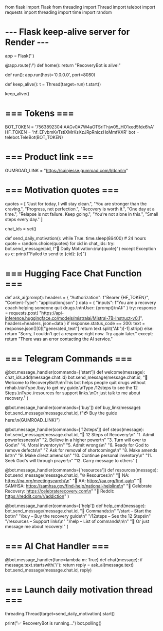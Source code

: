 from flask import Flask
from threading import Thread
import telebot
import requests
import threading
import time
import random

# --- Flask keep-alive server for Render ---
app = Flask('')

@app.route('/')
def home():
    return "RecoveryBot is alive!"

def run():
    app.run(host='0.0.0.0', port=8080)

def keep_alive():
    t = Thread(target=run)
    t.start()

keep_alive()

# === Tokens ===
BOT_TOKEN = '7563892304:AAGv0A7W4aOTSrlThjw05_HO1xed5fdx6hA'
HF_TOKEN = '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'
bot = telebot.TeleBot(BOT_TOKEN)

# === Product link ===
GUMROAD_LINK = "https://cainjesse.gumroad.com/l/dcmlm"

# === Motivation quotes ===
quotes = [
    "Just for today, I will stay clean.",
    "You are stronger than the craving.",
    "Progress, not perfection.",
    "Recovery is worth it.",
    "One day at a time.",
    "Relapse is not failure. Keep going.",
    "You’re not alone in this.",
    "Small steps every day."
]

chat_ids = set()

def send_daily_motivation():
    while True:
        time.sleep(86400)  # 24 hours
        quote = random.choice(quotes)
        for cid in chat_ids:
            try:
                bot.send_message(cid, f"🌟 Daily Motivation:\n\n{quote}")
            except Exception as e:
                print(f"Failed to send to {cid}: {e}")

# === Hugging Face Chat Function ===
def ask_ai(prompt):
    headers = {
        "Authorization": f"Bearer {HF_TOKEN}",
        "Content-Type": "application/json"
    }
    data = {
        "inputs": f"You are a recovery coach helping someone quit drugs.\n\nUser: {prompt}\nAI:"
    }
    try:
        response = requests.post(
            "https://api-inference.huggingface.co/models/mistralai/Mistral-7B-Instruct-v0.1",
            headers=headers,
            json=data
        )
        if response.status_code == 200:
            text = response.json()[0]["generated_text"]
            return text.split("AI:")[-1].strip()
        else:
            return "Sorry, I couldn't get a response right now. Try again later."
    except:
        return "There was an error contacting the AI service."

# === Telegram Commands ===
@bot.message_handler(commands=['start'])
def welcome(message):
    chat_ids.add(message.chat.id)
    bot.send_message(message.chat.id,
        "👋 Welcome to RecoveryBot!\n\nThis bot helps people quit drugs without rehab.\n\nType /buy to get my guide.\nType /12steps to see the 12 Steps.\nType /resources for support links.\nOr just talk to me about recovery."
    )

@bot.message_handler(commands=['buy'])
def buy_link(message):
    bot.send_message(message.chat.id, f"💳 Buy the guide here:\n{GUMROAD_LINK}")

@bot.message_handler(commands=['12steps'])
def steps(message):
    bot.send_message(message.chat.id,
        "📘 12 Steps of Recovery:\n"
        "1. Admit powerlessness\n"
        "2. Believe in a higher power\n"
        "3. Turn will over to God\n"
        "4. Moral inventory\n"
        "5. Admit wrongs\n"
        "6. Ready for God to remove defects\n"
        "7. Ask for removal of shortcomings\n"
        "8. Make amends list\n"
        "9. Make direct amends\n"
        "10. Continue personal inventory\n"
        "11. Seek God's will through prayer\n"
        "12. Carry message to others"
    )

@bot.message_handler(commands=['resources'])
def resources(message):
    bot.send_message(message.chat.id,
        "🌐 Resources:\n"
        "🔹 NA: https://na.org/meetingsearch/\n"
        "🔹 AA: https://aa.org/find-aa\n"
        "🔹 SAMHSA: https://samhsa.gov/find-help/national-helpline\n"
        "🔹 Celebrate Recovery: https://celebraterecovery.com\n"
        "🔹 Reddit: https://reddit.com/r/addiction"
    )

@bot.message_handler(commands=['help'])
def help_cmd(message):
    bot.send_message(message.chat.id,
        "📖 Commands:\n"
        "/start – Start the bot\n"
        "/buy – Buy the recovery guide\n"
        "/12steps – See the 12 Steps\n"
        "/resources – Support links\n"
        "/help – List of commands\n\n"
        "💬 Or just message me about recovery!"
    )

# === AI Chat Handler ===
@bot.message_handler(func=lambda m: True)
def chat(message):
    if message.text.startswith('/'):
        return
    reply = ask_ai(message.text)
    bot.send_message(message.chat.id, reply)

# === Launch daily motivation thread ===
threading.Thread(target=send_daily_motivation).start()

print("✅ RecoveryBot is running...")
bot.polling()
